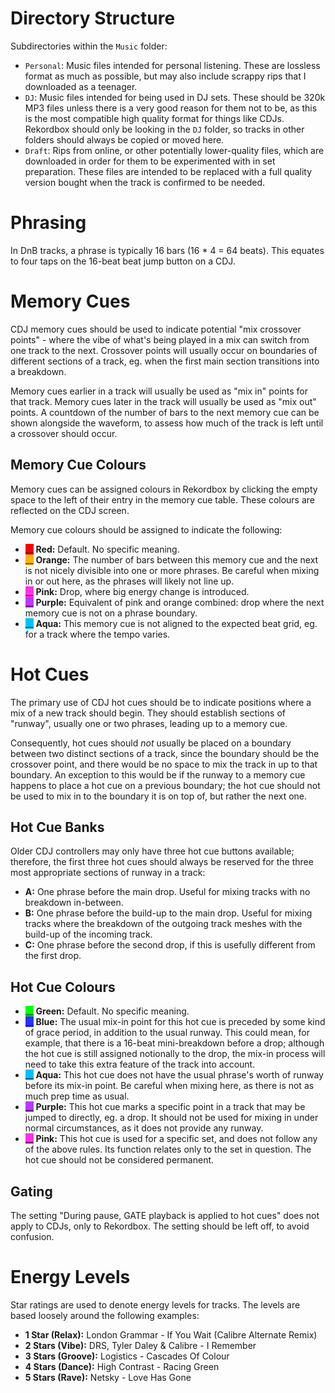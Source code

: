 # Directory Structure

Subdirectories within the `Music` folder:

* `Personal`: Music files intended for personal listening. These are lossless format as much as possible, but may also include scrappy rips that I downloaded as a teenager.
* `DJ`: Music files intended for being used in DJ sets. These should be 320k MP3 files unless there is a very good reason for them not to be, as this is the most compatible high quality format for things like CDJs. Rekordbox should only be looking in the `DJ` folder, so tracks in other folders should always be copied or moved here.
* `Draft`: Rips from online, or other potentially lower-quality files, which are downloaded in order for them to be experimented with in set preparation. These files are intended to be replaced with a full quality version bought when the track is confirmed to be needed.

# Phrasing

In DnB tracks, a phrase is typically 16 bars (16 * 4 = 64 beats). This equates to four taps on the 16-beat beat jump button on a CDJ.

# Memory Cues

CDJ memory cues should be used to indicate potential "mix crossover points" - where the vibe of what's being played in a mix can switch from one track to the next. Crossover points will usually occur on boundaries of different sections of a track, eg. when the first main section transitions into a breakdown.

Memory cues earlier in a track will usually be used as "mix in" points for that track. Memory cues later in the track will usually be used as "mix out" points. A countdown of the number of bars to the next memory cue can be shown alongside the waveform, to assess how much of the track is left until a crossover should occur.

## Memory Cue Colours

Memory cues can be assigned colours in Rekordbox by clicking the empty space to the left of their entry in the memory cue table. These colours are reflected on the CDJ screen.

Memory cue colours should be assigned to indicate the following:

* <span style="background-color: #ff0000">__</span> **Red:** Default. No specific meaning.
* <span style="background-color: #fcb10f">__</span> **Orange:** The number of bars between this memory cue and the next is not nicely divisible into one or more phrases. Be careful when mixing in or out here, as the phrases will likely not line up.
* <span style="background-color: #ff32e3">__</span> **Pink:** Drop, where big energy change is introduced.
* <span style="background-color: #bc38ff">__</span> **Purple:** Equivalent of pink and orange combined: drop where the next memory cue is not on a phrase boundary.
* <span style="background-color: #00c0f8">__</span> **Aqua:** This memory cue is not aligned to the expected beat grid, eg. for a track where the tempo varies.

# Hot Cues

The primary use of CDJ hot cues should be to indicate positions where a mix of a new track should begin. They should establish sections of "runway", usually one or two phrases, leading up to a memory cue.

Consequently, hot cues should *not* usually be placed on a boundary between two distinct sections of a track, since the boundary should be the crossover point, and there would be no space to mix the track in up to that boundary. An exception to this would be if the runway to a memory cue happens to place a hot cue on a previous boundary; the hot cue should not be used to mix in to the boundary it is on top of, but rather the next one.

## Hot Cue Banks

Older CDJ controllers may only have three hot cue buttons available; therefore, the first three hot cues should always be reserved for the three most appropriate sections of runway in a track:

* **A:** One phrase before the main drop. Useful for mixing tracks with no breakdown in-between.
* **B:** One phrase before the build-up to the main drop. Useful for mixing tracks where the breakdown of the outgoing track meshes with the build-up of the incoming track.
* **C:** One phrase before the second drop, if this is usefully different from the first drop.

## Hot Cue Colours

* <span style="background-color: #00ff00">__</span> **Green:** Default. No specific meaning.
* <span style="background-color: #2b32ff">__</span> **Blue:** The usual mix-in point for this hot cue is preceded by some kind of grace period, in addition to the usual runway. This could mean, for example, that there is a 16-beat mini-breakdown before a drop; although the hot cue is still assigned notionally to the drop, the mix-in process will need to take this extra feature of the track into account.
* <span style="background-color: #00c0f8">__</span> **Aqua:** This hot cue does not have the usual phrase's worth of runway before its mix-in point. Be careful when mixing here, as there is not as much prep time as usual.
* <span style="background-color: #bc38ff">__</span> **Purple:** This hot cue marks a specific point in a track that may be jumped to directly, eg. a drop. It should not be used for mixing in under normal circumstances, as it does not provide any runway.
* <span style="background-color: #ff32e3">__</span> **Pink:** This hot cue is used for a specific set, and does not follow any of the above rules. Its function relates only to the set in question. The hot cue should not be considered permanent.

## Gating

The setting "During pause, GATE playback is applied to hot cues" does not apply to CDJs, only to Rekordbox. The setting should be left off, to avoid confusion.

# Energy Levels

Star ratings are used to denote energy levels for tracks. The levels are based loosely around the following examples:

* **1 Star (Relax):** London Grammar - If You Wait (Calibre Alternate Remix)
* **2 Stars (Vibe):** DRS, Tyler Daley & Calibre - I Remember
* **3 Stars (Groove):** Logistics - Cascades Of Colour
* **4 Stars (Dance):** High Contrast - Racing Green
* **5 Stars (Rave):** Netsky - Love Has Gone
